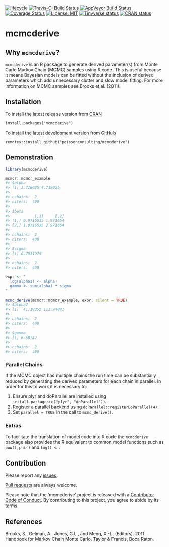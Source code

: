 
<!-- README.md is generated from README.Rmd. Please edit that file -->

<!-- badges: start -->

[![lifecycle](https://img.shields.io/badge/lifecycle-maturing-blue.svg)](https://www.tidyverse.org/lifecycle/#maturing)
[![Travis-CI Build
Status](https://travis-ci.org/poissonconsulting/mcmcderive.svg?branch=master)](https://travis-ci.org/poissonconsulting/mcmcderive)
[![AppVeyor Build
Status](https://ci.appveyor.com/api/projects/status/github/poissonconsulting/mcmcderive?branch=master&svg=true)](https://ci.appveyor.com/project/poissonconsulting/mcmcderive)
[![Coverage
Status](https://img.shields.io/codecov/c/github/poissonconsulting/mcmcderive/master.svg)](https://codecov.io/github/poissonconsulting/mcmcderive?branch=master)
[![License:
MIT](https://img.shields.io/badge/License-MIT-green.svg)](https://opensource.org/licenses/MIT)
[![Tinyverse
status](https://tinyverse.netlify.com/badge/mcmcderive)](https://CRAN.R-project.org/package=mcmcderive)
[![CRAN
status](https://www.r-pkg.org/badges/version/mcmcderive)](https://cran.r-project.org/package=mcmcderive)
<!-- badges: end -->

# mcmcderive

## Why `mcmcderive`?

`mcmcderive` is an R package to generate derived parameter(s) from Monte
Carlo Markov Chain (MCMC) samples using R code. This is useful because
it means Bayesian models can be fitted without the inclusion of derived
parameters which add unnecessary clutter and slow model fitting. For
more information on MCMC samples see Brooks et al. (2011).

## Installation

To install the latest release version from
[CRAN](https://cran.r-project.org/package=mcmcderive)

    install.packages("mcmcderive")

To install the latest development version from
[GitHub](https://github.com/poissonconsulting/mcmcderive)

    remotes::install_github("poissonconsulting/mcmcderive")

## Demonstration

``` r
library(mcmcderive)

mcmcr::mcmcr_example
#> $alpha
#> [1] 3.718025 4.718025
#> 
#> nchains:  2 
#> niters:  400 
#> 
#> $beta
#>           [,1]     [,2]
#> [1,] 0.9716535 1.971654
#> [2,] 1.9716535 2.971654
#> 
#> nchains:  2 
#> niters:  400 
#> 
#> $sigma
#> [1] 0.7911975
#> 
#> nchains:  2 
#> niters:  400

expr <- "
  log(alpha2) <- alpha
  gamma <- sum(alpha) * sigma
"

mcmc_derive(mcmcr::mcmcr_example, expr, silent = TRUE)
#> $alpha2
#> [1]  41.18352 111.94841
#> 
#> nchains:  2 
#> niters:  400 
#> 
#> $gamma
#> [1] 6.60742
#> 
#> nchains:  2 
#> niters:  400
```

### Parallel Chains

If the MCMC object has multiple chains the run time can be substantially
reduced by generating the derived parameters for each chain in parallel.
In order for this to work it is necessary to:

1)  Ensure plyr and doParallel are installed using
    `install.packages(c("plyr", "doParallel"))`.
2)  Register a parallel backend using
    `doParallel::registerDoParallel(4)`.
3)  Set `parallel = TRUE` in the call to `mcmc_derive()`.

### Extras

To facilitate the translation of model code into R code the `mcmcderive`
package also provides the R equivalent to common model functions such as
`pow()`, `phi()` and `log() <-`.

## Contribution

Please report any
[issues](https://github.com/poissonconsulting/mcmcderive/issues).

[Pull requests](https://github.com/poissonconsulting/mcmcderive/pulls)
are always welcome.

Please note that the ‘mcmcderive’ project is released with a
[Contributor Code of
Conduct](https://poissonconsulting.github.io/mcmcderive/CODE_OF_CONDUCT.html).
By contributing to this project, you agree to abide by its terms.

## References

Brooks, S., Gelman, A., Jones, G.L., and Meng, X.-L. (Editors). 2011.
Handbook for Markov Chain Monte Carlo. Taylor & Francis, Boca Raton.
